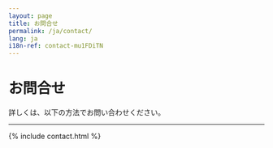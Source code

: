 ```yaml
---
layout: page
title: お問合せ
permalink: /ja/contact/
lang: ja
i18n-ref: contact-mu1FDiTN
---
```


# お問合せ

詳しくは、以下の方法でお問い合わせください。

<hr>

{% include contact.html %}
